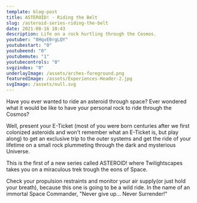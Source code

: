 ```yaml
---
template: blog-post
title: ASTEROID! - Riding the Belt
slug: /asteroid-series-riding-the-belt
date: 2021-08-16 10:43
description: Life on a rock hurtling through the Cosmos.
youtuber: "8HqvE0rgLQY"
youtubestart: "0"
youtubeend: "0"
youtubemute: "1"
youtubecontrols: "0"
svgzindex: "0"
underlayImage: /assets/arches-foreground.png
featuredImage: /assets/Experiences-Header-2.jpg
svgImage: /assets/null.svg
---
```

Have you ever wanted to ride an asteroid through space? Ever wondered what it would be like to have your personal rock to ride through the Cosmos? 

Well, present your E-Ticket (most of you were born centuries after we first colonized asteroids and won't remember what an E-Ticket is, but play along) to get an exclusive trip to the outer systems and get the ride of your lifetime on a small rock plummeting through the dark and mysterious Universe. 

This is the first of a new series called ASTEROID! where Twilightscapes takes you on a miraculous trek trough the eons of Space. 

Check your propulsion restraints and monitor your air supply(or just hold your breath), because this one is going to be a wild ride. In the name of an immortal Space Commander, "Never give up... Never Surrender!"


